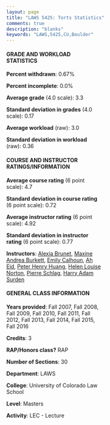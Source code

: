 ```yaml
---
layout: page
title: "LAWS 5425: Torts Statistics"
comments: true
description: "blanks"
keywords: "LAWS,5425,CU,Boulder"
---
```

<head>
<script src="https://ajax.googleapis.com/ajax/libs/jquery/2.1.3/jquery.min.js"></script>
<script src="https://dl.dropboxusercontent.com/s/pc42nxpaw1ea4o9/highcharts.js?dl=0"></script>
<!-- <script src="../assets/js/highcharts.js"></script> -->
<style type="text/css">@font-face {
	font-family: "Bebas Neue";
	src: url(https://www.filehosting.org/file/details/544349/BebasNeue Regular.otf) format("opentype");
	}
	h1.Bebas { 
		font-family: "Bebas Neue", Verdana, Tahoma;
	}
</style>
</head>
<body>
	<div id="container" style="float: right; width: 45%; height: 88%; margin-left: 2.5%; margin-right: 2.5%;"></div>
	<script language="JavaScript">
		$(document).ready(function() {
		var chart = {type: 'column'};
		var title = {text: 'Grade Distribution'};
		var xAxis = {categories: ['A','B','C','D','F'],crosshair: true};
		var yAxis = {min: 0,title: {text: 'Percentage'}};
		var tooltip = {headerFormat: '<center><b><span style="font-size:20px">{point.key}</span></b></center>',
		               pointFormat: '<td style="padding:0"><b>{point.y:.1f}%</b></td>',
		               footerFormat: '</table>',shared: true,useHTML: true};
		var plotOptions = {column: {pointPadding: 0.0,borderWidth: 0}};  
		var credits = {enabled: false};var series= [{name: 'Percent',data: [35.6,57.98,6.42,0.0,0.0,]}];
		var json = {};
		json.chart = chart;
		json.title = title;
		json.tooltip = tooltip;
		json.xAxis = xAxis;
		json.yAxis = yAxis;  
		json.series = series;
		json.plotOptions = plotOptions;  
		json.credits = credits;
		$('#container').highcharts(json);
	});
	</script>
</body>
			   
#### GRADE AND WORKLOAD STATISTICS

**Percent withdrawn**: 0.67%

**Percent incomplete**: 0.0%

**Average grade** (4.0 scale): 3.3

**Standard deviation in grades** (4.0 scale): 0.17

**Average workload** (raw): 3.0

**Standard deviation in workload** (raw): 0.36

#### COURSE AND INSTRUCTOR RATINGS/INFORMATION

**Average course rating** (6 point scale): 4.7

**Standard deviation in course rating** (6 point scale): 0.72

**Average instructor rating** (6 point scale): 4.92

**Standard deviation in instructor rating** (6 point scale): 0.77

**Instructors**: <a href='../../instructors/Alexia_Brunet'>Alexia Brunet</a>, <a href='../../instructors/Maxine_Andrea_Burkett'>Maxine Andrea Burkett</a>, <a href='../../instructors/Emily_Calhoun'>Emily Calhoun</a>, <a href='../../instructors/Ah_Eid'>Ah Eid</a>, <a href='../../instructors/Peter_Henry_Huang'>Peter Henry Huang</a>, <a href='../../instructors/Helen_Louise_Norton'>Helen Louise Norton</a>, <a href='../../instructors/Pierre_Schlag'>Pierre Schlag</a>, <a href='../../instructors/Harry_Adam_Surden'>Harry Adam Surden</a>

#### GENERAL CLASS INFORMATION

**Years provided**: Fall 2007, Fall 2008, Fall 2009, Fall 2010, Fall 2011, Fall 2012, Fall 2013, Fall 2014, Fall 2015, Fall 2016

**Credits**: 3

**RAP/Honors class?** RAP

**Number of Sections**: 30

**Department**: LAWS

**College**: University of Colorado Law School

**Level**: Masters

**Activity**: LEC - Lecture
